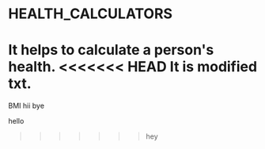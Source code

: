 # HEALTH_CALCULATORS
It helps to calculate a person's health.
<<<<<<< HEAD
It is modified txt.
=======
BMI
hii
bye

hello
>>>>>>> hey
